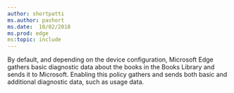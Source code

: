 ```yaml
---
author: shortpatti
ms.author: pashort
ms.date:  10/02/2018
ms.prod: edge
ms:topic: include
---
```


By default, and depending on the device configuration, Microsoft Edge gathers basic diagnostic data about the books in the Books Library and sends it to Microsoft. Enabling this policy gathers and sends both basic and additional diagnostic data, such as usage data.